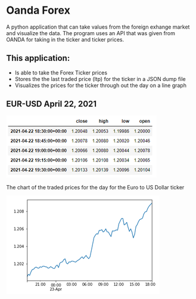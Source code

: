 # Oanda Forex
A python application that can take values from the foreign exhange market and visualize the data. The program uses an API that was given from OANDA for taking in the ticker and ticker prices.

## This application:
  - Is able to take the Forex Ticker prices
  - Stores the the last traded price (ltp) for the ticker in a JSON dump file
  - Visualizes the prices for the ticker through out the day on a line graph

## EUR-USD April 22, 2021

![alt text](https://github.com/evarghese563/Oanda-Forex/blob/main/chart%202.png?raw=true)

The chart of the traded prices for the day for the Euro to US Dollar ticker


![alt text](https://github.com/evarghese563/Oanda-Forex/blob/main/graph%201.png?raw=true)

